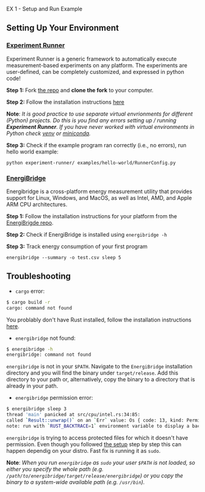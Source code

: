 EX 1 - Setup and Run Example
## Setting Up Your Environment

### [Experiment Runner](https://github.com/S2-group/experiment-runner/tree/master)
Experiment Runner is a generic framework to automatically execute measurement-based experiments on any platform. The experiments are user-defined, can be completely customized, and expressed in python code!

**Step 1:** Fork [the repo](https://github.com/S2-group/experiment-runner/tree/master) and **clone the fork** to your computer.

**Step 2:** Follow the installation instructions [here](https://github.com/S2-group/experiment-runner/tree/master)

**Note**: *It is good practice to use separate virtual envrionments for different (Python) projects. Do this is you find any errors setting up / running **Experiment Runner**. If you have never worked with virtual environments in Python check [venv](https://docs.python.org/3/library/venv.html) or [miniconda](https://docs.anaconda.com/miniconda/).*

**Step 3:** Check if the example program ran correctly (i.e., no errors), run hello world example:
```
python experiment-runner/ examples/hello-world/RunnerConfig.py
```

### [EnergiBridge](https://github.com/tdurieux/EnergiBridge)
Energibridge is a cross-platform energy measurement utility that provides support for Linux, Windows, and MacOS, as well as Intel, AMD, and Apple ARM CPU architectures.

**Step 1:** Follow the installation instructions for your platform from the [EnergiBrigde repo](https://github.com/tdurieux/EnergiBridge?tab=readme-ov-file#install).

**Step 2:** Check if EnergiBridge is installed using `energibridge -h`

**Step 3:** Track energy consumption of your first program 
```
energibridge --summary -o test.csv sleep 5
```

## Troubleshooting

- `cargo` error:
```bash
$ cargo build -r
cargo: command not found
```
You problably don't have Rust installed, follow the installation instructions [here](https://www.rust-lang.org/tools/install).

- `energibridge` not found:
```bash
$ energibridge -h
energibridge: command not found
```
`energibridge` is not in your `$PATH`. Navigate to the `EnergiBridge` installation directory and you will find the binary under `target/release`. Add this directory to your path or, alternatively, copy the binary to a directory that is already in your path. 

- `energibridge` permission error:
```bash
$ energibridge sleep 3
thread 'main' panicked at src/cpu/intel.rs:34:85:
called `Result::unwrap()` on an `Err` value: Os { code: 13, kind: PermissionDenied, message: "Permission denied" }
note: run with `RUST_BACKTRACE=1` environment variable to display a backtrace
```
`energibridge` is trying to access protected files for which it doesn't have permission. Even though you followed [the setup](https://github.com/tdurieux/EnergiBridge) step by step this can happen dependig on your distro. Fast fix is running it as `sudo`.

**Note**: *When you run `energibridge` as `sudo` your user `$PATH` is not loaded, so either you specify the whole path (e.g. `/path/to/energibridge/target/release/energibridge`) or you copy the binary to a system-wide available path (e.g. `/usr/bin`).*

